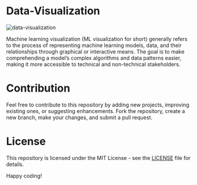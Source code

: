 # Data-Visualization

![data-visualization](https://github.com/user-attachments/assets/fdb23858-8465-4925-a817-64aa421190f1)

Machine learning visualization (ML visualization for short) generally refers to the process of representing machine learning models, data, and their relationships through graphical or interactive means. The goal is to make comprehending a model’s complex algorithms and data patterns easier, making it more accessible to technical and non-technical stakeholders.


# Contribution
Feel free to contribute to this repository by adding new projects, improving existing ones, or suggesting enhancements. Fork the repository, create a new branch, make your changes, and submit a pull request.

# License
This repository is licensed under the MIT License - see the [LICENSE](https://github.com/ai-hamedan/Data-Visualization/blob/main/LICENSE) file for details.

Happy coding!
